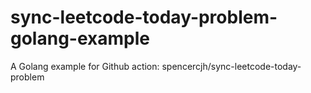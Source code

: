 # sync-leetcode-today-problem-golang-example
A Golang example for Github action: spencercjh/sync-leetcode-today-problem
